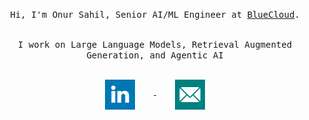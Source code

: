<p align="center">
  <samp>
    Hi, I'm Onur Sahil, Senior AI/ML Engineer at <a href="https://www.blue.cloud/">BlueCloud</a>.
  </samp>
  <br><br>
</p>

<p align="center">
  <samp>
    I work on Large Language Models, Retrieval Augmented Generation, and Agentic AI
  </samp>
  <br><br>
</p>


<div align="center">
  <a href="https://www.linkedin.com/in/onursahil/">
    <img align="middle" alt="Onur Sahil LinkedIn" width="48px" src="https://raw.githubusercontent.com/edent/SuperTinyIcons/099dc12b59179d07d534069bc8551718f786d91a/images/svg/linkedin.svg" hspace="30" />
  </a>

  <a href="mailto:onursahilme@gmail.com">
    <img align="middle" alt="Onur Sahil email" width="48px" src="https://raw.githubusercontent.com/edent/SuperTinyIcons/099dc12b59179d07d534069bc8551718f786d91a/images/svg/email.svg" hspace="30" />
  </a>
</div>
